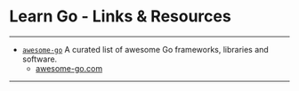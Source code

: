 # Learn Go - Links & Resources

---

* [`awesome-go`](https://github.com/avelino/awesome-go) A curated list of awesome Go frameworks, libraries and software.
  * [awesome-go.com](https://awesome-go.com/)

---
